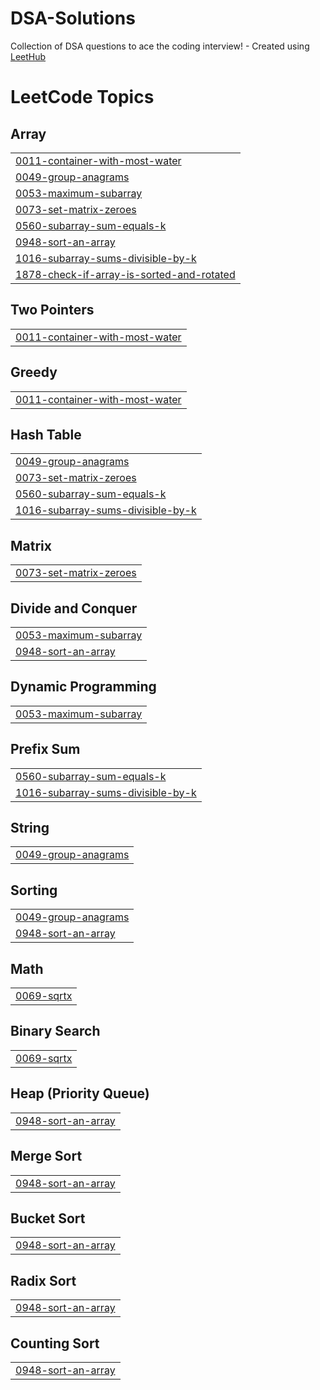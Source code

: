 # DSA-Solutions
Collection of DSA questions to ace the coding interview! - Created using [LeetHub](https://github.com/QasimWani/LeetHub)

<!---LeetCode Topics Start-->
# LeetCode Topics
## Array
|  |
| ------- |
| [0011-container-with-most-water](https://github.com/makkarVITVellore/DSA-Solutions/tree/master/0011-container-with-most-water) |
| [0049-group-anagrams](https://github.com/makkarVITVellore/DSA-Solutions/tree/master/0049-group-anagrams) |
| [0053-maximum-subarray](https://github.com/makkarVITVellore/DSA-Solutions/tree/master/0053-maximum-subarray) |
| [0073-set-matrix-zeroes](https://github.com/makkarVITVellore/DSA-Solutions/tree/master/0073-set-matrix-zeroes) |
| [0560-subarray-sum-equals-k](https://github.com/makkarVITVellore/DSA-Solutions/tree/master/0560-subarray-sum-equals-k) |
| [0948-sort-an-array](https://github.com/makkarVITVellore/DSA-Solutions/tree/master/0948-sort-an-array) |
| [1016-subarray-sums-divisible-by-k](https://github.com/makkarVITVellore/DSA-Solutions/tree/master/1016-subarray-sums-divisible-by-k) |
| [1878-check-if-array-is-sorted-and-rotated](https://github.com/makkarVITVellore/DSA-Solutions/tree/master/1878-check-if-array-is-sorted-and-rotated) |
## Two Pointers
|  |
| ------- |
| [0011-container-with-most-water](https://github.com/makkarVITVellore/DSA-Solutions/tree/master/0011-container-with-most-water) |
## Greedy
|  |
| ------- |
| [0011-container-with-most-water](https://github.com/makkarVITVellore/DSA-Solutions/tree/master/0011-container-with-most-water) |
## Hash Table
|  |
| ------- |
| [0049-group-anagrams](https://github.com/makkarVITVellore/DSA-Solutions/tree/master/0049-group-anagrams) |
| [0073-set-matrix-zeroes](https://github.com/makkarVITVellore/DSA-Solutions/tree/master/0073-set-matrix-zeroes) |
| [0560-subarray-sum-equals-k](https://github.com/makkarVITVellore/DSA-Solutions/tree/master/0560-subarray-sum-equals-k) |
| [1016-subarray-sums-divisible-by-k](https://github.com/makkarVITVellore/DSA-Solutions/tree/master/1016-subarray-sums-divisible-by-k) |
## Matrix
|  |
| ------- |
| [0073-set-matrix-zeroes](https://github.com/makkarVITVellore/DSA-Solutions/tree/master/0073-set-matrix-zeroes) |
## Divide and Conquer
|  |
| ------- |
| [0053-maximum-subarray](https://github.com/makkarVITVellore/DSA-Solutions/tree/master/0053-maximum-subarray) |
| [0948-sort-an-array](https://github.com/makkarVITVellore/DSA-Solutions/tree/master/0948-sort-an-array) |
## Dynamic Programming
|  |
| ------- |
| [0053-maximum-subarray](https://github.com/makkarVITVellore/DSA-Solutions/tree/master/0053-maximum-subarray) |
## Prefix Sum
|  |
| ------- |
| [0560-subarray-sum-equals-k](https://github.com/makkarVITVellore/DSA-Solutions/tree/master/0560-subarray-sum-equals-k) |
| [1016-subarray-sums-divisible-by-k](https://github.com/makkarVITVellore/DSA-Solutions/tree/master/1016-subarray-sums-divisible-by-k) |
## String
|  |
| ------- |
| [0049-group-anagrams](https://github.com/makkarVITVellore/DSA-Solutions/tree/master/0049-group-anagrams) |
## Sorting
|  |
| ------- |
| [0049-group-anagrams](https://github.com/makkarVITVellore/DSA-Solutions/tree/master/0049-group-anagrams) |
| [0948-sort-an-array](https://github.com/makkarVITVellore/DSA-Solutions/tree/master/0948-sort-an-array) |
## Math
|  |
| ------- |
| [0069-sqrtx](https://github.com/makkarVITVellore/DSA-Solutions/tree/master/0069-sqrtx) |
## Binary Search
|  |
| ------- |
| [0069-sqrtx](https://github.com/makkarVITVellore/DSA-Solutions/tree/master/0069-sqrtx) |
## Heap (Priority Queue)
|  |
| ------- |
| [0948-sort-an-array](https://github.com/makkarVITVellore/DSA-Solutions/tree/master/0948-sort-an-array) |
## Merge Sort
|  |
| ------- |
| [0948-sort-an-array](https://github.com/makkarVITVellore/DSA-Solutions/tree/master/0948-sort-an-array) |
## Bucket Sort
|  |
| ------- |
| [0948-sort-an-array](https://github.com/makkarVITVellore/DSA-Solutions/tree/master/0948-sort-an-array) |
## Radix Sort
|  |
| ------- |
| [0948-sort-an-array](https://github.com/makkarVITVellore/DSA-Solutions/tree/master/0948-sort-an-array) |
## Counting Sort
|  |
| ------- |
| [0948-sort-an-array](https://github.com/makkarVITVellore/DSA-Solutions/tree/master/0948-sort-an-array) |
<!---LeetCode Topics End-->